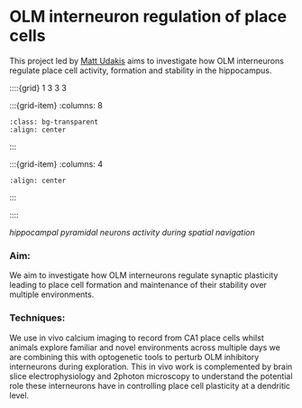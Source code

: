 # OLM interneuron regulation of place cells

This project led by [Matt Udakis](../our-team/members/mattudakis) aims to investigate how OLM interneurons
regulate place cell activity, formation and stability in the hippocampus. 

::::{grid} 1 3 3 3

:::{grid-item}
:columns: 8
```{image} ../img/projects/inscopix_project.png 
:class: bg-transparent
:align: center
```
:::


:::{grid-item}
:columns: 4
```{image} ../img/projects/miniscope.gif
:align: center
```
:::

::::

*hippocampal pyramidal neurons activity during spatial navigation* 

### Aim:
We aim to investigate how OLM interneurons regulate synaptic plasticity leading to place cell formation and maintenance of their stability over multiple environments.

### Techniques:
We use in vivo calcium imaging to record from CA1 place cells whilst animals explore familiar and novel environments across multiple days
we are combining this with optogenetic tools to perturb OLM inhibitory interneurons during exploration. 
This in vivo work is complemented by brain slice electrophysiology and  2photon microscopy to understand the potential role these interneurons have in controlling place cell plasticity at a dendritic level. 


